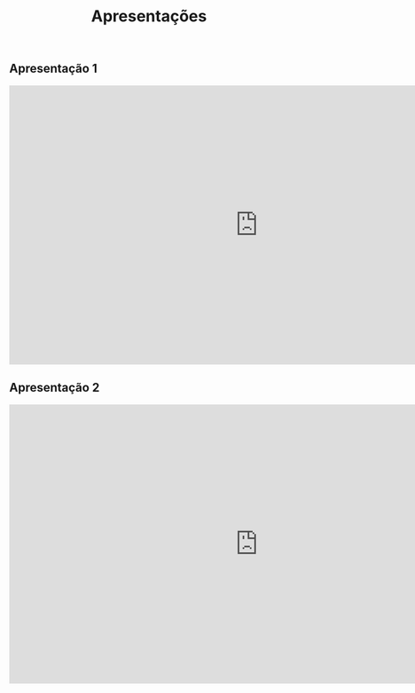 <h1 style="text-align: center">Apresentações</h1>
</br>

## Apresentação 1
<div>
  <!-- Apresentação 1 -->
  <iframe width="896" height="504" style="display: block;
      border-style:none;  margin: 0 auto;"
    src="https://www.youtube.com/embed/pPaARLhujME">
  </iframe>
</div>


## Apresentação 2
<div>
  <!-- Apresentação 1 -->
  <iframe width="896" height="504" style="display: block;
      border-style:none;  margin: 0 auto;"
    src="https://www.youtube.com/embed/zdhxPml5Pm0">
  </iframe>
</div>